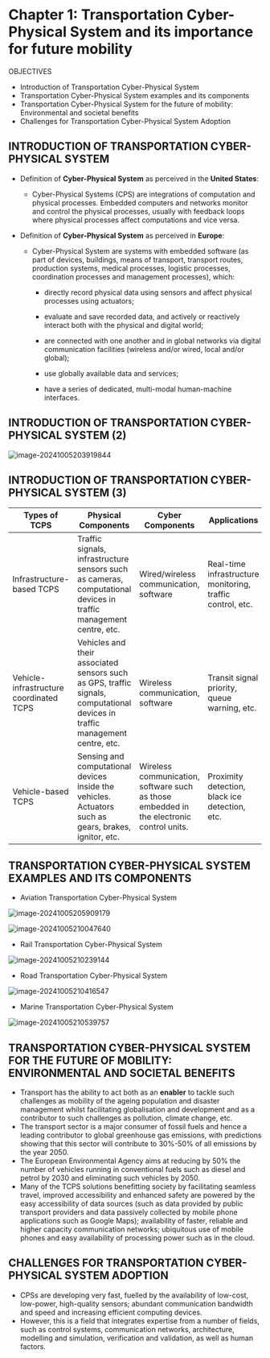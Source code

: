 

# Chapter 1: Transportation Cyber- Physical System and its importance for future mobility

OBJECTIVES

- Introduction of Transportation Cyber-Physical System
- Transportation Cyber-Physical System examples and its components
- Transportation Cyber-Physical System for the future of mobility: Environmental and societal benefits
- Challenges for Transportation Cyber-Physical System Adoption

## INTRODUCTION OF TRANSPORTATION CYBER-PHYSICAL SYSTEM

- Definition of **Cyber-Physical System** as perceived in the **United States**:

  - Cyber-Physical Systems (CPS) are integrations of computation and physical processes. Embedded computers and networks monitor and control the physical processes, usually with feedback loops where physical processes affect computations and vice versa.

- Definition of **Cyber-Physical System** as perceived in **Europe**:

  - Cyber-Physical System are systems with embedded software (as part of devices, buildings, means of transport, transport routes, production systems, medical processes, logistic processes, coordination processes and management processes), which:

    - directly record physical data using sensors and affect physical processes using actuators;

    - evaluate and save recorded data, and actively or reactively interact both with the physical and digital world;

    - are connected with one another and in global networks via digital communication facilities (wireless and/or wired, local and/or global);

    - use globally available data and services;

    - have a series of dedicated, multi-modal human-machine interfaces.

## INTRODUCTION OF TRANSPORTATION CYBER-PHYSICAL SYSTEM (2)

![image-20241005203919844](/images/306/01.png)

## INTRODUCTION OF TRANSPORTATION CYBER- PHYSICAL SYSTEM (3)

| Types of TCPS  | Physical Components | Cyber Components | Applications|
| --------- | ------------------ | ----------- | ------ |
| Infrastructure-based TCPS               | Traffic signals, infrastructure sensors such as cameras, computational devices in traffic management centre, etc.            | Wired/wireless communication, software                                                   | Real-time infrastructure monitoring, traffic control, etc. |
| Vehicle-infrastructure coordinated TCPS | Vehicles and their associated sensors such as GPS, traffic signals, computational devices in traffic management centre, etc. | Wireless communication, software                                                         | Transit signal priority, queue warning, etc.               |
| Vehicle-based TCPS                      | Sensing and computational devices inside the vehicles. Actuators such as gears, brakes, ignitor, etc.                        | Wireless communication, software such as those embedded in the electronic control units. | Proximity detection, black ice detection, etc.             |

## TRANSPORTATION CYBER-PHYSICAL SYSTEM EXAMPLES AND ITS COMPONENTS

+ Aviation Transportation Cyber-Physical System

![image-20241005205909179](/images/306/02.png)

![image-20241005210047640](/images/306/03.png)

+ Rail Transportation Cyber-Physical System

![image-20241005210239144](/images/306/04.png)

+ Road Transportation Cyber-Physical System

![image-20241005210416547](/images/306/05.png)

+ Marine Transportation Cyber-Physical System

![image-20241005210539757](/images/306/06.png)

## TRANSPORTATION CYBER-PHYSICAL SYSTEM FOR THE FUTURE OF MOBILITY: ENVIRONMENTAL AND SOCIETAL BENEFITS

+ Transport has the ability to act both as an **enabler** to tackle such challenges as mobility of the ageing population and disaster management whilst facilitating globalisation and development and as a contributor to such challenges as pollution, climate change, etc.
+ The transport sector is a major consumer of fossil fuels and hence a leading contributor to global greenhouse gas emissions, with predictions showing that this sector will contribute to 30%-50% of all emissions by the year 2050.
+ The European Environmental Agency aims at reducing by 50% the number of vehicles running in conventional fuels such as diesel and petrol by 2030 and eliminating such vehicles by 2050.
+ Many of the TCPS solutions benefitting society by facilitating seamless travel, improved accessibility and enhanced safety are powered by the easy accessibility of data sources (such as data provided by public transport providers and data passively collected by mobile phone applications such as Google Maps); availability of faster, reliable and higher capacity communication networks; ubiquitous use of mobile phones and easy availability of processing power such as in the cloud.

## CHALLENGES FOR TRANSPORTATION CYBER-PHYSICAL SYSTEM ADOPTION



+ CPSs are developing very fast, fuelled by the availability of low-cost, low-power, high-quality sensors; abundant communication bandwidth and speed and increasing efficient computing devices.
+ However, this is a field that integrates expertise from a number of fields, such as control systems, communication networks, architecture, modelling and simulation, verification and validation, as well as human factors.





